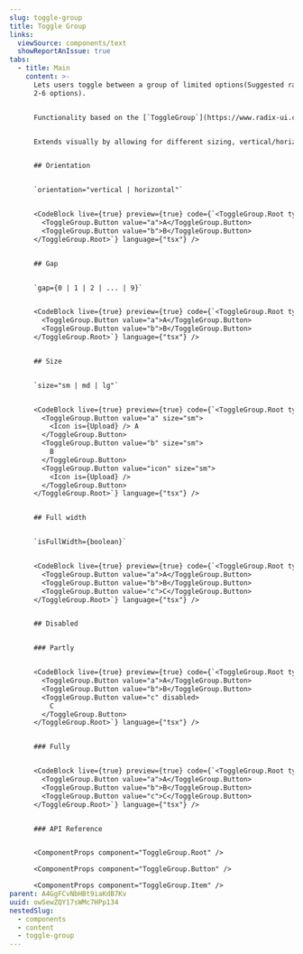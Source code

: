 ```yaml
---
slug: toggle-group
title: Toggle Group
links:
  viewSource: components/text
  showReportAnIssue: true
tabs:
  - title: Main
    content: >-
      Lets users toggle between a group of limited options(Suggested range is
      2-6 options).


      Functionality based on the [`ToggleGroup`](https://www.radix-ui.com/docs/primitives/components/toggle-group) radix component, which already allows for: single/multiple select, disabling or partly disabling options, adds keyboard navigation and orientation and more.


      Extends visually by allowing for different sizing, vertical/horizontal display and gaps using the Stack component. When there is no gap, rounds the border for *only* the edge/outer corners.


      ## Orientation


      `orientation="vertical | horizontal"`


      <CodeBlock live={true} preview={true} code={`<ToggleGroup.Root type="multiple" orientation="vertical">
        <ToggleGroup.Button value="a">A</ToggleGroup.Button>
        <ToggleGroup.Button value="b">B</ToggleGroup.Button>
      </ToggleGroup.Root>`} language={"tsx"} />


      ## Gap


      `gap={0 | 1 | 2 | ... | 9}`


      <CodeBlock live={true} preview={true} code={`<ToggleGroup.Root type="single" gap={3}>
        <ToggleGroup.Button value="a">A</ToggleGroup.Button>
        <ToggleGroup.Button value="b">B</ToggleGroup.Button>
      </ToggleGroup.Root>`} language={"tsx"} />


      ## Size


      `size="sm | md | lg"`


      <CodeBlock live={true} preview={true} code={`<ToggleGroup.Root type="single" gap={3}>
        <ToggleGroup.Button value="a" size="sm">
          <Icon is={Upload} /> A
        </ToggleGroup.Button>
        <ToggleGroup.Button value="b" size="sm">
          B
        </ToggleGroup.Button>
        <ToggleGroup.Button value="icon" size="sm">
          <Icon is={Upload} />
        </ToggleGroup.Button>
      </ToggleGroup.Root>`} language={"tsx"} />


      ## Full width


      `isFullWidth={boolean}`


      <CodeBlock live={true} preview={true} code={`<ToggleGroup.Root type="multiple" isFullWidth gap={3}>
        <ToggleGroup.Button value="a">A</ToggleGroup.Button>
        <ToggleGroup.Button value="b">B</ToggleGroup.Button>
        <ToggleGroup.Button value="c">C</ToggleGroup.Button>
      </ToggleGroup.Root>`} language={"tsx"} />


      ## Disabled


      ### Partly


      <CodeBlock live={true} preview={true} code={`<ToggleGroup.Root type="multiple" gap={3} defaultValue="a">
        <ToggleGroup.Button value="a">A</ToggleGroup.Button>
        <ToggleGroup.Button value="b">B</ToggleGroup.Button>
        <ToggleGroup.Button value="c" disabled>
          C
        </ToggleGroup.Button>
      </ToggleGroup.Root>`} language={"tsx"} />


      ### Fully


      <CodeBlock live={true} preview={true} code={`<ToggleGroup.Root type="multiple" gap={3} defaultValue="a" disabled>
        <ToggleGroup.Button value="a">A</ToggleGroup.Button>
        <ToggleGroup.Button value="b">B</ToggleGroup.Button>
        <ToggleGroup.Button value="c">C</ToggleGroup.Button>
      </ToggleGroup.Root>`} language={"tsx"} />


      ### API Reference


      <ComponentProps component="ToggleGroup.Root" />

      <ComponentProps component="ToggleGroup.Button" />

      <ComponentProps component="ToggleGroup.Item" />
parent: A4GgFCvNbHBt9iaKdB7Kv
uuid: owSewZQY17sWMc7HPp134
nestedSlug:
  - components
  - content
  - toggle-group
---
```

